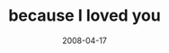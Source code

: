 ---
layout: base.njk
title : 'because I loved you' 
view_title : 'because I loved you' 
year : '2008' 
date : '2008-04-17' 
img_file : '/drawing/becauseilovedyou.png' 
html_file : 'becauseilovedyou' 
next_html : 'ijustwantyoutoreadmywords.html' 
year_order : '167' 
permalink : "title/{{html_file}}.html"
---